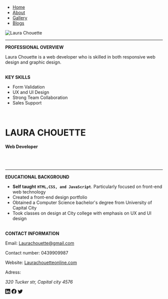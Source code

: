 <!DOCTYPE html>
<html lang="en">
<head>
    <meta charset="UTF-8">
    <meta http-equiv="X-UA-Compatible" content="IE=edge">
    <meta name="viewport" content="width=device-width, initial-scale=1.0">
    <base target="_blank">
</head>
<body>
    <div class="container">
        <div class="sidebar">
            <ul>
                <li><a href="#">Home</a></li>
                <li><a href="#">About</a></li>
                <li><a href="#">Gallery</a></li>
                <li><a href="#">Blogs</a></li>
            </ul>
            <img src="images/laura-chouette-cZjKwZK_Y1E-unsplash.jpg" alt="Laura Chouette">
            <br/>
            <hr/>
            <b>PROFESSIONAL OVERVIEW</b>
            <p>Laura Chouette is a web developer who is skilled in both responsive web design and graphic design.</p>
            <br/>
            <b>KEY SKILLS</b>
            <ul>
                <li>Form Validation</li>
                <li>UX and UI Design</li>
                <li>Strong Team Collaboration</li>
                <li>Sales Support</li>
            </ul>
            <br/>
  </div>
        <div class="content">
            <h1>LAURA CHOUETTE</h1>
            <b>Web Developer</b>
            <br/>
            <br/>
            <br/>
            <br/>
            <hr/>
            <b>EDUCATIONAL BACKGROUND</b>
            <p>
                <ul>
                    <li><strong>Self taught</strong> <strong><code>HTML,CSS, and JavaScript</code></strong>. Particularly focused on front-end web technology</li>
                    <li>Created a front-end design portfolio</li>
                    <li>Obtained a Computer Science bachelor's degree from University of Capital City</li>
                    <li>Took classes on design at City college with emphasis on UX and UI design</li>
                </ul>
            </p>
            <br/>
            <b>CONTACT INFORMATION</b>
            <p>Email: <a id="email" href="mailto:Johndoe@gmail.com">Laurachouette@gmail.com</a></p>
            <p>Contact number: 0439909987</p>
            <p>Website: <a href="Johndoeonline.com">Laurachouetteonline.com</a></p>
            <p>Adress: <address>320 Tucker str, Capital city 4576</address></p>
        </div>
        <footer>
            <footer>
                <a href="https://www.linkedin.com/sharing/share-offsite/?url=yourUrl"><svg class="in" xmlns="http://www.w3.org/2000/svg" width="16" height="16" fill="currentColor" class="bi bi-linkedin" viewBox="0 0 16 16"><path d="M0 1.146C0 .513.526 0 1.175 0h13.65C15.474 0 16 .513 16 1.146v13.708c0 .633-.526 1.146-1.175 1.146H1.175C.526 16 0 15.487 0 14.854V1.146zm4.943 12.248V6.169H2.542v7.225h2.401zm-1.2-8.212c.837 0 1.358-.554 1.358-1.248-.015-.709-.52-1.248-1.342-1.248-.822 0-1.359.54-1.359 1.248 0 .694.521 1.248 1.327 1.248h.016zm4.908 8.212V9.359c0-.216.016-.432.08-.586.173-.431.568-.878 1.232-.878.869 0 1.216.662 1.216 1.634v3.865h2.401V9.25c0-2.22-1.184-3.252-2.764-3.252-1.274 0-1.845.7-2.165 1.193v.025h-.016a5.54 5.54 0 0 1 .016-.025V6.169h-2.4c.03.678 0 7.225 0 7.225h2.4z"/></svg></a>
                  <a href="https://facebook.com/sharer/sharer.php?u=yourUrl" target="_blank"><svg xmlns="http://www.w3.org/2000/svg" width="16" height="16" fill="currentColor" class="bi bi-facebook" viewBox="0 0 16 16">
                    <path d="M16 8.049c0-4.446-3.582-8.05-8-8.05C3.58 0-.002 3.603-.002 8.05c0 4.017 2.926 7.347 6.75 7.951v-5.625h-2.03V8.05H6.75V6.275c0-2.017 1.195-3.131 3.022-3.131.876 0 1.791.157 1.791.157v1.98h-1.009c-.993 0-1.303.621-1.303 1.258v1.51h2.218l-.354 2.326H9.25V16c3.824-.604 6.75-3.934 6.75-7.951z"/></svg></a>
                    <a href="https://twitter.com/intent/tweet/?text=yourText&url=yourUrl" target="_blank"><svg class="twitter" xmlns="http://www.w3.org/2000/svg" width="16" height="16" fill="currentColor" class="bi bi-twitter" viewBox="0 0 16 16"><path d="M5.026 15c6.038 0 9.341-5.003 9.341-9.334 0-.14 0-.282-.006-.422A6.685 6.685 0 0 0 16 3.542a6.658 6.658 0 0 1-1.889.518 3.301 3.301 0 0 0 1.447-1.817 6.533 6.533 0 0 1-2.087.793A3.286 3.286 0 0 0 7.875 6.03a9.325 9.325 0 0 1-6.767-3.429 3.289 3.289 0 0 0 1.018 4.382A3.323 3.323 0 0 1 .64 6.575v.045a3.288 3.288 0 0 0 2.632 3.218 3.203 3.203 0 0 1-.865.115 3.23 3.23 0 0 1-.614-.057 3.283 3.283 0 0 0 3.067 2.277A6.588 6.588 0 0 1 .78 13.58a6.32 6.32 0 0 1-.78-.045A9.344 9.344 0 0 0 5.026 15z"/></svg></a>
            </footer>
        </footer>
    </div>
</body>
</html>
